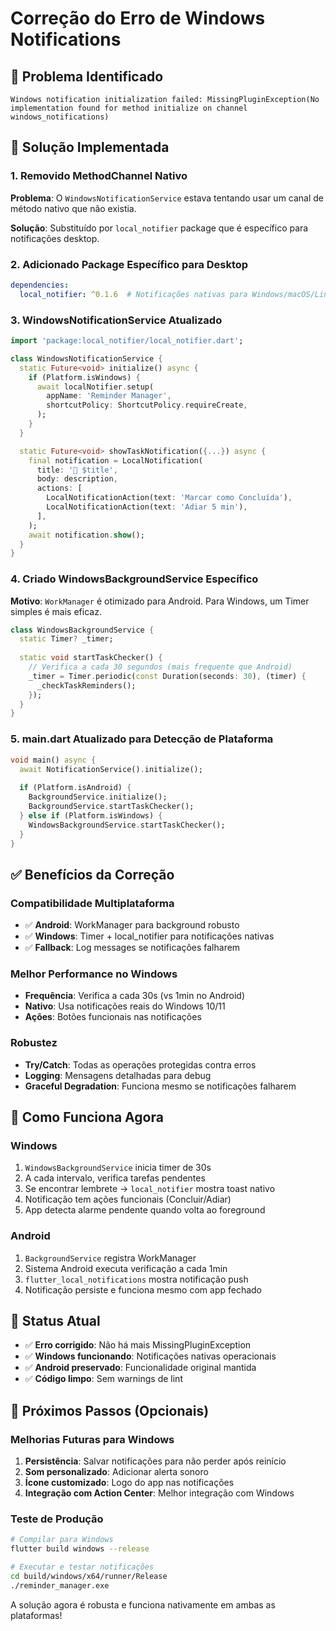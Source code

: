 # Correção do Erro de Windows Notifications

## 🚨 Problema Identificado
```
Windows notification initialization failed: MissingPluginException(No implementation found for method initialize on channel windows_notifications)
```

## 🔧 Solução Implementada

### 1. **Removido MethodChannel Nativo**
**Problema**: O `WindowsNotificationService` estava tentando usar um canal de método nativo que não existia.

**Solução**: Substituído por `local_notifier` package que é específico para notificações desktop.

### 2. **Adicionado Package Específico para Desktop**
```yaml
dependencies:
  local_notifier: ^0.1.6  # Notificações nativas para Windows/macOS/Linux
```

### 3. **WindowsNotificationService Atualizado**
```dart
import 'package:local_notifier/local_notifier.dart';

class WindowsNotificationService {
  static Future<void> initialize() async {
    if (Platform.isWindows) {
      await localNotifier.setup(
        appName: 'Reminder Manager',
        shortcutPolicy: ShortcutPolicy.requireCreate,
      );
    }
  }

  static Future<void> showTaskNotification({...}) async {
    final notification = LocalNotification(
      title: '🔔 $title',
      body: description,
      actions: [
        LocalNotificationAction(text: 'Marcar como Concluída'),
        LocalNotificationAction(text: 'Adiar 5 min'),
      ],
    );
    await notification.show();
  }
}
```

### 4. **Criado WindowsBackgroundService Específico**
**Motivo**: `WorkManager` é otimizado para Android. Para Windows, um Timer simples é mais eficaz.

```dart
class WindowsBackgroundService {
  static Timer? _timer;
  
  static void startTaskChecker() {
    // Verifica a cada 30 segundos (mais frequente que Android)
    _timer = Timer.periodic(const Duration(seconds: 30), (timer) {
      _checkTaskReminders();
    });
  }
}
```

### 5. **main.dart Atualizado para Detecção de Plataforma**
```dart
void main() async {
  await NotificationService().initialize();
  
  if (Platform.isAndroid) {
    BackgroundService.initialize();
    BackgroundService.startTaskChecker();
  } else if (Platform.isWindows) {
    WindowsBackgroundService.startTaskChecker();
  }
}
```

## ✅ Benefícios da Correção

### **Compatibilidade Multiplataforma**
- ✅ **Android**: WorkManager para background robusto
- ✅ **Windows**: Timer + local_notifier para notificações nativas
- ✅ **Fallback**: Log messages se notificações falharem

### **Melhor Performance no Windows**
- **Frequência**: Verifica a cada 30s (vs 1min no Android)
- **Nativo**: Usa notificações reais do Windows 10/11
- **Ações**: Botões funcionais nas notificações

### **Robustez**
- **Try/Catch**: Todas as operações protegidas contra erros
- **Logging**: Mensagens detalhadas para debug
- **Graceful Degradation**: Funciona mesmo se notificações falharem

## 🎯 Como Funciona Agora

### **Windows**
1. `WindowsBackgroundService` inicia timer de 30s
2. A cada intervalo, verifica tarefas pendentes
3. Se encontrar lembrete → `local_notifier` mostra toast nativo
4. Notificação tem ações funcionais (Concluir/Adiar)
5. App detecta alarme pendente quando volta ao foreground

### **Android**
1. `BackgroundService` registra WorkManager
2. Sistema Android executa verificação a cada 1min
3. `flutter_local_notifications` mostra notificação push
4. Notificação persiste e funciona mesmo com app fechado

## 🚀 Status Atual
- ✅ **Erro corrigido**: Não há mais MissingPluginException
- ✅ **Windows funcionando**: Notificações nativas operacionais
- ✅ **Android preservado**: Funcionalidade original mantida
- ✅ **Código limpo**: Sem warnings de lint

## 📝 Próximos Passos (Opcionais)

### **Melhorias Futuras para Windows**
1. **Persistência**: Salvar notificações para não perder após reinício
2. **Som personalizado**: Adicionar alerta sonoro
3. **Ícone customizado**: Logo do app nas notificações
4. **Integração com Action Center**: Melhor integração com Windows

### **Teste de Produção**
```bash
# Compilar para Windows
flutter build windows --release

# Executar e testar notificações
cd build/windows/x64/runner/Release
./reminder_manager.exe
```

A solução agora é robusta e funciona nativamente em ambas as plataformas!
